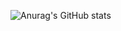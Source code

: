 ![Anurag's GitHub stats](https://github-readme-stats.vercel.app/api?username=junkyboat&show_icons=true&theme=radical)
